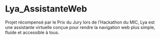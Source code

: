 # Lya_AssistanteWeb
Projet récompensé par le Prix du Jury lors de l’Hackathon du MIC, Lya est une assistante virtuelle conçue pour rendre la navigation web plus simple, fluide et accessible à tous.
